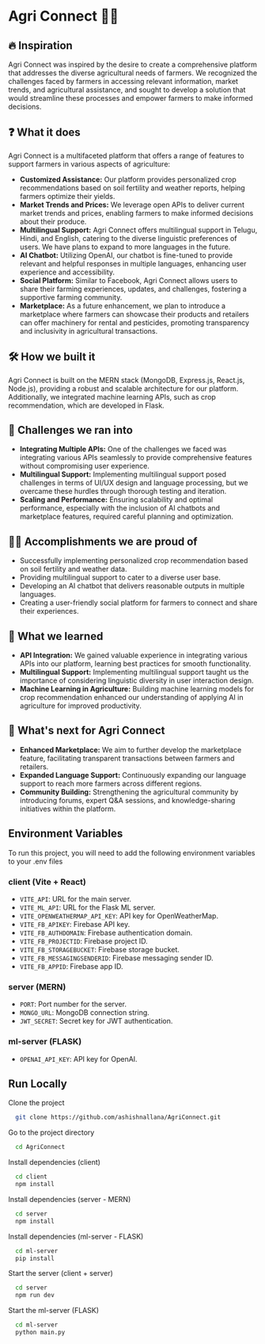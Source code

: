 # Agri Connect 🌿🔗

## 🔥 Inspiration

Agri Connect was inspired by the desire to create a comprehensive platform that addresses the diverse agricultural needs of farmers. We recognized the challenges faced by farmers in accessing relevant information, market trends, and agricultural assistance, and sought to develop a solution that would streamline these processes and empower farmers to make informed decisions.

## ❓ What it does

Agri Connect is a multifaceted platform that offers a range of features to support farmers in various aspects of agriculture:

- **Customized Assistance:** Our platform provides personalized crop recommendations based on soil fertility and weather reports, helping farmers optimize their yields.
- **Market Trends and Prices:** We leverage open APIs to deliver current market trends and prices, enabling farmers to make informed decisions about their produce.
- **Multilingual Support:** Agri Connect offers multilingual support in Telugu, Hindi, and English, catering to the diverse linguistic preferences of users. We have plans to expand to more languages in the future.
- **AI Chatbot:** Utilizing OpenAI, our chatbot is fine-tuned to provide relevant and helpful responses in multiple languages, enhancing user experience and accessibility.
- **Social Platform:** Similar to Facebook, Agri Connect allows users to share their farming experiences, updates, and challenges, fostering a supportive farming community.
- **Marketplace:** As a future enhancement, we plan to introduce a marketplace where farmers can showcase their products and retailers can offer machinery for rental and pesticides, promoting transparency and inclusivity in agricultural transactions.

## 🛠 How we built it

Agri Connect is built on the MERN stack (MongoDB, Express.js, React.js, Node.js), providing a robust and scalable architecture for our platform. Additionally, we integrated machine learning APIs, such as crop recommendation, which are developed in Flask.

## 🦾 Challenges we ran into

- **Integrating Multiple APIs:** One of the challenges we faced was integrating various APIs seamlessly to provide comprehensive features without compromising user experience.
- **Multilingual Support:** Implementing multilingual support posed challenges in terms of UI/UX design and language processing, but we overcame these hurdles through thorough testing and iteration.
- **Scaling and Performance:** Ensuring scalability and optimal performance, especially with the inclusion of AI chatbots and marketplace features, required careful planning and optimization.

## 🐱‍🏍 Accomplishments we are proud of

- Successfully implementing personalized crop recommendation based on soil fertility and weather data.
- Providing multilingual support to cater to a diverse user base.
- Developing an AI chatbot that delivers reasonable outputs in multiple languages.
- Creating a user-friendly social platform for farmers to connect and share their experiences.

## 📑 What we learned

- **API Integration:** We gained valuable experience in integrating various APIs into our platform, learning best practices for smooth functionality.
- **Multilingual Support:** Implementing multilingual support taught us the importance of considering linguistic diversity in user interaction design.
- **Machine Learning in Agriculture:** Building machine learning models for crop recommendation enhanced our understanding of applying AI in agriculture for improved productivity.

## 📢 What's next for Agri Connect

- **Enhanced Marketplace:** We aim to further develop the marketplace feature, facilitating transparent transactions between farmers and retailers.
- **Expanded Language Support:** Continuously expanding our language support to reach more farmers across different regions.
- **Community Building:** Strengthening the agricultural community by introducing forums, expert Q&A sessions, and knowledge-sharing initiatives within the platform.


## Environment Variables

To run this project, you will need to add the following environment variables to your .env files

### client (Vite + React)

- `VITE_API`: URL for the main server.
- `VITE_ML_API`: URL for the Flask ML server.
- `VITE_OPENWEATHERMAP_API_KEY`: API key for OpenWeatherMap.
- `VITE_FB_APIKEY`: Firebase API key.
- `VITE_FB_AUTHDOMAIN`: Firebase authentication domain.
- `VITE_FB_PROJECTID`: Firebase project ID.
- `VITE_FB_STORAGEBUCKET`: Firebase storage bucket.
- `VITE_FB_MESSAGINGSENDERID`: Firebase messaging sender ID.
- `VITE_FB_APPID`: Firebase app ID.

### server (MERN)

- `PORT`: Port number for the server.
- `MONGO_URL`: MongoDB connection string.
- `JWT_SECRET`: Secret key for JWT authentication.

### ml-server (FLASK)

- `OPENAI_API_KEY`: API key for OpenAI.


## Run Locally

Clone the project

```bash
  git clone https://github.com/ashishnallana/AgriConnect.git
```

Go to the project directory

```bash
  cd AgriConnect
```

Install dependencies (client)

```bash
  cd client
  npm install
```

Install dependencies (server - MERN)

```bash
  cd server
  npm install
```

Install dependencies (ml-server - FLASK)

```bash
  cd ml-server
  pip install
```

Start the server (client + server)

```bash
  cd server
  npm run dev
```

Start the ml-server (FLASK)

```bash
  cd ml-server
  python main.py
```

